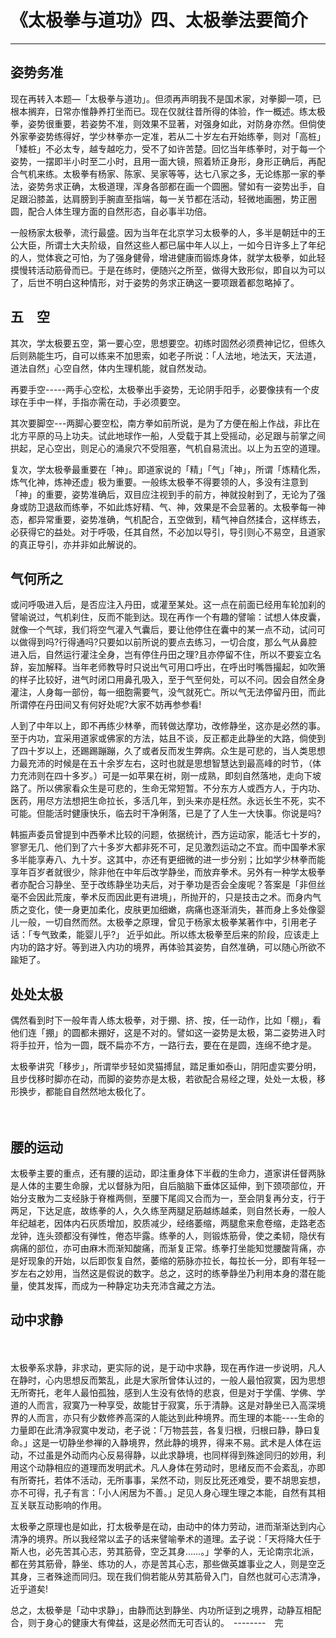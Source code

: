 # 《太极拳与道功》四、太极拳法要简介

------

## 姿势务准

现在再转入本题—「太极拳与道功」。但须再声明我不是国术家，对拳脚一项，已根本搁弃，日常亦惟静养打坐而已。现在仅就往昔所得的体验，作一概述。练太极拳，姿势很重要，若姿势不准，则效果不显著，对强身如此，对防身亦然。但倘使外家拳姿势练得好，学少林拳亦一定准，若从二十岁左右开始练拳，则对「高桩」「矮桩」不必太专，越专越吃力，受不了如许苦楚。回忆当年练拳时，对于每一个姿势，一摆即半小时至二小时，且用一面大镜，照着矫正身形，身形正确后，再配合气机来练。太极拳有杨家、陈家、吴家等等，达七八家之多，无论练那一家的拳法，姿势务求正确，太极道理，浑身各部都在画一个圆圈。譬如有一姿势出手，自足跟沿膝盖，达肩膀到手腕直至指端，每一关节都在活动，轻微地画圈，势正圈圆，配合人体生理方面的自然形态，自必事半功倍。

一般杨家太极拳，流行最盛。因为当年在北京学习太极拳的人，多半是朝廷中的王公大臣，所谓士大夫阶级，自然这些人都已届中年人以上，一如今日许多上了年纪的人，觉体衰之可怕，为了强身健骨，增进健康而锻炼身体，就学太极拳，如此轻摸慢转活动筋骨而已。于是在练时，便随兴之所至，做得大致形似，即自以为可以了，后世不明白这种情形，对于姿势的务求正确这一要项跟着都忽略掉了。

## 五　空

其次，学太极要五空，第一要心空，思想要空。初练时固然必须费神记忆，但练久后则熟能生巧，自可以练来不加思索，如老子所说：「人法地，地法天，天法道，道法自然」心空自然，体内生理机能，就自然发动。

再要手空-----两手心空松，太极拳出手姿势，无论阴手阳手，必要像挟有一个皮球在手中一样，手指亦需在动，手必须要空。

其次要脚空---两脚心要空松，南方拳如前所说，是为了方便在船上作战，非比在北方平原的马上功夫。试此地球作一船，人受载于其上受摇动，必足跟与前掌之间拱起，足心空出，则足心的涌泉穴不受阻塞，气机自易流出。以上为五空的道理。

复次，学太极拳最重要在「神」。即道家说的「精」「气」「神」，所谓「炼精化炁，炼气化神，炼神还虚」极为重要。一般练太极拳不得要领的人，多没有注意到「神」的重要，姿势准确后，双目应注视到手的前方，神就投射到了，无论为了强身或防卫退敌而练拳，不如此炼好精、气、神，效果是不会显著的。太极拳每一神态，都异常重要，姿势准确，气机配合，五空做到，精气神自然揉合，这样练去，必获得它的益处。对于呼吸，任其自然，不必加以导引，导引则心不易空，且道家的真正导引，亦并非如此解说的。

## 气何所之

或问呼吸进入后，是否应注入丹田，或灌至某处。这一点在前面已经用车轮加刹的譬喻说过，气机刹住，反而不能到达。现在再作一个有趣的譬喻：试想人体皮囊，就像一个气球，我们将空气灌入气囊后，要让他停住在囊中的某一点不动，试问可以做得到吗?行得通吗?只要如以前所说的要点去练习，一切合度，那么气从鼻腔进入后，自然运行灌注全身，岂有停住丹田之理?且亦停留不住，所以不要妄立名辞，妄加解释。当年老师教导时只说出气可用口呼出，在呼出时嘴唇撮起，如吹箫的样子比较好，进气时闭口用鼻孔吸入，至于气至何处，可以不问。因会自然全身灌注，人身每一部份，每一细胞需要气，没气就死亡。所以气无法停留丹田，而此所谓停在丹田间又有何好处呢?大家不妨再参参看!

人到了中年以上，即不再练少林拳，而转做达摩功，改修静坐，这亦是必然的事。至于内功，宜采用道家或佛家的方法，姑且不谈，反正都走此静坐的大路，倘使到了四十岁以上，还踢踢蹦蹦，久了或者反而发生弊病。众生是可悲的，当人类思想力最充沛的时候是在五十余岁左右，这时也就是思想智慧达到最高峰的时节，（体力充沛则在四十多岁。）可是一如苹果在树，刚一成熟，即刻自然落地，走向下坡路了。所以佛家看众生是可悲的，生命无常短暂。不分东方人或西方人，于内功、医药，用尽方法想把生命拉长，多活几年，到头来亦是枉然。永远长生不死，实不可能。但能活时健康快乐，临去时干净俐落，已是了了人生一大快事。你说是吗?

韩振声委员曾提到中西拳术比较的问题，依据统计，西方运动家，能活七十岁的，寥寥无几、他们到了六十多岁大都非死不可，足见激烈运动之不宜。而中国拳术家多半能享寿八、九十岁。这其中，亦还有更细微的进一步分别；比如学少林拳而能享年百岁者就很少，除非他在中年后改学静坐，而放弃拳术。另外有一种学太极拳者亦配合习静坐、至于改练静坐功夫后，对于拳功是否会全废呢？答案是「非但丝毫不会因此荒废，拳术反而因此更有进境」，所抛开的，只是技击之术。而身内气质之变化，使一身更加柔化，皮肤更加细嫩，病痛也逐渐消失，甚而身上多处像婴儿一般，一切自然而然。太极拳之原理，曾见于杨家太极拳某著作中，引用老子话：「专气致柔，能婴儿乎?」 近乎如此。所以练太极拳至后来的阶段，应该走上内功的路才好。等到进入内功的境界，再体验其姿势，自然准确，可以随心所欲不踰矩了。　

## 处处太极

偶然看到时下一般年青人练太极拳，对于掤、挤、按，任一动作，比如「棚」，看他们连「掤」的圆都未掤好，这是不对的。譬如这一姿势是太极，第二姿势进入时将手拉开，恰为一圆，既不扁亦不方，一路行去，要在在是圆，连绵不绝才是。

太极拳讲究「移步」，所谓举步轻如灵猫搏鼠，踏足重如泰山，阴阳虚实要分明，且步伐移时脚亦在动，而脚的姿势亦是太极，若欲配合易经之理，处处一太极，移形换步，都能自自然然地太极化了。

　　　　　　　　　　　　　　　　　　

## 腰的运动

太极拳主要的重点，还有腰的运动，即注重身体下半截的生命力，道家讲任督两脉是人体的主要生命腺，尤以督脉为阳，自后脑脑下垂体区延伸，到下颈项部位，开始分支散为二支经脉于脊椎两侧，至腰下尾闾又合而为一，至会阴复再分支，行于两足，下达足底，故练拳的人，久久练至两腿足筋越练越柔，则自然长寿，一般人年纪越老，因体内石灰质增加，胶质减少，经络萎缩，两腿愈来愈卷缩，走路老态龙钟，连头颈都没有弹性，倦态毕露。练拳的人，则锻炼筋骨，使之柔韧，隐伏有病痛的部位，亦可由麻木而渐知酸痛，而渐复正常。练拳打坐能知觉腰酸背痛，亦是好现象的开始，以后即恢复自然，萎缩的筋脉亦拉长，每拉长一分，即有年轻一岁左右之妙用，当然这是假说的数字。总之，这时的练拳静坐乃利用本身的潜在能量，使其发挥，而成为一种静定功夫充沛含藏之方法。

## 动中求静

　

太极拳系求静，非求动，更实际的说，是于动中求静，现在再作进一步说明，凡人在静时，心内思想反而繁乱，此是大家所曾体认过的，一般人最怕寂寞，因为思想无所寄托，老年人最怕孤独，感到人生没有依恃的悲哀，但是对于学儒、学佛、学道的人而言，寂寞乃一种享受，故能甘于寂寞，乐于清静。这是对静坐已入高深境界的人而言，亦只有少数修养高深的人能达到此种境界。而生理的本能----生命的力量即在此清净寂寞中发动，老子说：「万物芸芸，各复归根，归根曰静，静曰复命。」这是一切静坐参禅的入静境界，然此静的境界，得来不易。武术是人体在运动，不过虽是外动而内心反易得静，以此求静境，也同样得到殊途同归的妙用，利用这个动静相应的道理而发明武术。凡人身体在劳动时，思绪反而不会紊乱，亦即有所寄托，若体不活动，无所事事，呆然不动，则反比死还难受，要不胡思妄想，亦不可得，孔子有言：「小人闲居为不善。」足见人身心理生理之本能，自然有其相互关联互动影响的作用。

太极拳之原理也是如此，打太极拳是在动，由动中的体力劳动，进而渐渐达到内心清净的境界。所以我经常以孟子的话来譬喻拳术的道理。孟子说：「天将降大任于斯人也，必先苦其心志，劳其筋骨，空乏其身……。」学拳的人，无论南宗北派，都在劳其筋骨，静坐、练功的人，亦是苦其心志，那些做英雄事业之人，则是空乏其身，三者殊途而同归。现在我们倘若能从劳其筋骨入门，自然也就可心志清净，近乎道矣!

总之，太极拳是「动中求静」，由静而达到静坐、内功所证到之境界，动静互相配合，则于身心的健康大有俾益，这是必然而无可否认的。　--------　完